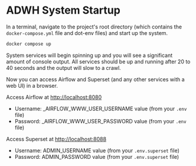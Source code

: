 # ADWH System Startup

In a terminal, navigate to the project's root directory (which contains the `docker-compose.yml` file and dot-env files) and start up the system.

```bash
docker compose up
```

System services will begin spinning up and you will see a significant amount of console output. All services should be up and running after 20 to 40 seconds and the output will slow to a crawl.

Now you can access Airflow and Superset (and any other services with a web UI) in a browser.

Access Airflow at [http://localhost:8080](http://localhost:8080)
* Username: _AIRFLOW_WWW_USER_USERNAME value (from your `.env` file)
* Password: _AIRFLOW_WWW_USER_PASSWORD value (from your `.env` file)

Access Superset at [http://localhost:8088](http://localhost:8088)
* Username: ADMIN_USERNAME value (from your `.env.superset` file)
* Password: ADMIN_PASSWORD value (from your `.env.superset` file)